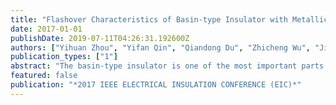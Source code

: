 ```yaml
---
title: "Flashover Characteristics of Basin-type Insulator with Metallic Particles on its Surface under Standard Lightning Impulse"
date: 2017-01-01
publishDate: 2019-07-11T04:26:31.192600Z
authors: ["Yihuan Zhou", "Yifan Qin", "Qiandong Du", "Zhicheng Wu", "Jingtan Ma", "Xiaoang Li", "Tao Wen", "Qiaogen Zhang"]
publication_types: ["1"]
abstract: "The basin-type insulator is one of the most important parts in SF6 gas insulated switchgear (GIS). Flashover of basin-type insulators will cause serious harm to the electrical system. The fact that metallic particle attached to the surface cannot be detected in the delivery test under the standard lightning impulse (SLI) will pose potential threat to GIS. This paper studied flashover characteristics of the basin-type insulator with metallic particle contamination attached to its high voltage electrode in SF6 under SLI. An 1800 kV lightning impulse generator and a specialized pulse-voltage divider were used in the study. The results show that the flashover voltage drops rapidly when the metallic particle is attached to its surface. At high pressure, the basin-type insulator will be more sensible to the metallic particle. The metallic particle may cause danger to the system even its size is small. The reduction of flashover voltage will become slow with the increase of the metallic particle's length. The gas pressure has little effect on the flashover voltage rate when the metallic particle exceeds a certain length. The flashover voltage under negative polarity of SLI is higher than that under positive polarity. Polarity effect will be obvious when the gas pressure is low. The discharge development process of basin-type insulator has been studied on the aspect of space charge accumulation at last."
featured: false
publication: "*2017 IEEE ELECTRICAL INSULATION CONFERENCE (EIC)*"
---
```


